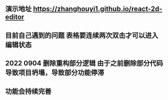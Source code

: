 ## 演示地址  https://zhanghouyi1.github.io/react-2d-editor

## 目前自己遇到的问题 表格要连续两次双击才可以进入编辑状态

## 2022 0904 删除重构部分逻辑 由于之前删除部分代码导致项目坍塌，导致部分功能停滞
## 功能会持续完善

## 
